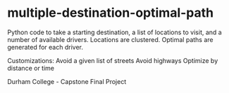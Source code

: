 # multiple-destination-optimal-path


Python code to take a starting destination, a list of locations to visit, and a number of available drivers.
Locations are clustered.
Optimal paths are generated for each driver.

Customizations:
Avoid a given list of streets
Avoid highways
Optimize by distance or time

Durham College - Capstone Final Project
